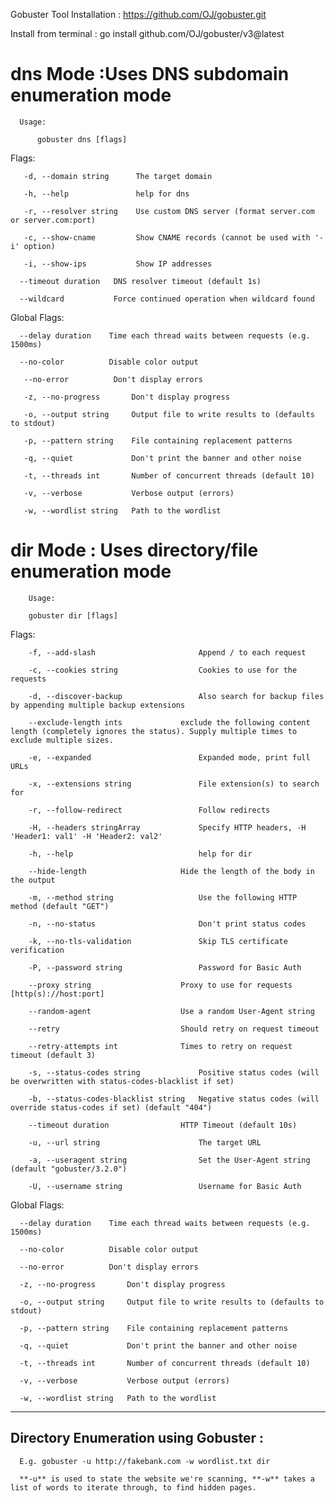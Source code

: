 Gobuster Tool Installation : https://github.com/OJ/gobuster.git

Install from terminal : go install github.com/OJ/gobuster/v3@latest

# dns Mode :Uses DNS subdomain enumeration mode

      Usage:

          gobuster dns [flags]

Flags:

       -d, --domain string      The target domain
  
       -h, --help               help for dns
  
       -r, --resolver string    Use custom DNS server (format server.com or server.com:port)
  
       -c, --show-cname         Show CNAME records (cannot be used with '-i' option)
  
       -i, --show-ips           Show IP addresses
  
      --timeout duration   DNS resolver timeout (default 1s)
      
      --wildcard           Force continued operation when wildcard found

Global Flags:

      --delay duration    Time each thread waits between requests (e.g. 1500ms)
       
      --no-color          Disable color output
      
       --no-error          Don't display errors
      
       -z, --no-progress       Don't display progress
  
       -o, --output string     Output file to write results to (defaults to stdout)
  
       -p, --pattern string    File containing replacement patterns
  
       -q, --quiet             Don't print the banner and other noise
  
       -t, --threads int       Number of concurrent threads (default 10)
  
       -v, --verbose           Verbose output (errors)
  
       -w, --wordlist string   Path to the wordlist
  
  
# dir Mode : Uses directory/file enumeration mode

        Usage:

        gobuster dir [flags]

Flags:

        -f, --add-slash                       Append / to each request
  
        -c, --cookies string                  Cookies to use for the requests
  
        -d, --discover-backup                 Also search for backup files by appending multiple backup extensions
  
        --exclude-length ints             exclude the following content length (completely ignores the status). Supply multiple times to exclude multiple sizes.
      
        -e, --expanded                        Expanded mode, print full URLs
  
        -x, --extensions string               File extension(s) to search for
  
        -r, --follow-redirect                 Follow redirects
  
        -H, --headers stringArray             Specify HTTP headers, -H 'Header1: val1' -H 'Header2: val2'
  
        -h, --help                            help for dir
  
        --hide-length                     Hide the length of the body in the output
      
        -m, --method string                   Use the following HTTP method (default "GET")
  
        -n, --no-status                       Don't print status codes
  
        -k, --no-tls-validation               Skip TLS certificate verification
  
        -P, --password string                 Password for Basic Auth
  
        --proxy string                    Proxy to use for requests [http(s)://host:port]
        
        --random-agent                    Use a random User-Agent string
      
        --retry                           Should retry on request timeout
      
        --retry-attempts int              Times to retry on request timeout (default 3)
      
        -s, --status-codes string             Positive status codes (will be overwritten with status-codes-blacklist if set)
  
        -b, --status-codes-blacklist string   Negative status codes (will override status-codes if set) (default "404")
  
        --timeout duration                HTTP Timeout (default 10s)
      
        -u, --url string                      The target URL
  
        -a, --useragent string                Set the User-Agent string (default "gobuster/3.2.0")
  
        -U, --username string                 Username for Basic Auth

Global Flags:

      --delay duration    Time each thread waits between requests (e.g. 1500ms)
      
      --no-color          Disable color output
      
      --no-error          Don't display errors
      
      -z, --no-progress       Don't display progress
  
      -o, --output string     Output file to write results to (defaults to stdout)
  
      -p, --pattern string    File containing replacement patterns
  
      -q, --quiet             Don't print the banner and other noise
  
      -t, --threads int       Number of concurrent threads (default 10)
  
      -v, --verbose           Verbose output (errors)
  
      -w, --wordlist string   Path to the wordlist
  
-----------------------------------------------------------------------------------------------------------------------------------------------------------------

## Directory Enumeration using Gobuster :

      E.g. gobuster -u http://fakebank.com -w wordlist.txt dir
      
      **-u** is used to state the website we're scanning, **-w** takes a list of words to iterate through, to find hidden pages.


      

